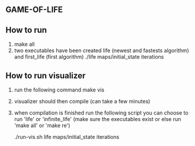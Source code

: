 ## GAME-OF-LIFE

## How to run

1. make all
2. two executables have been created life (newest and fastests algorithm) and first_life (first algorithm)
	./life maps/initial_state iterations


## How to run visualizer

1. run the following command
	make vis
2. visualizer should then compile (can take a few minutes)
3. when compilation is finished run the following script
	you can choose to run 'life' or 'infinite_life' (make sure the executables exist or else run 'make all' or 'make re')

	./run-vis.sh life maps/initial_state iterations
